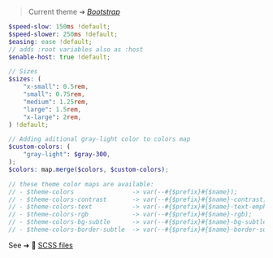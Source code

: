 <div class="theme-bootstrap">

> Current theme ➜ _[Bootstrap](https://github.com/oruga-ui/theme-bootstrap)_

```scss
$speed-slow: 150ms !default;
$speed-slower: 250ms !default;
$easing: ease !default;
// adds :root variables also as :host
$enable-host: true !default;

// Sizes
$sizes: (
    "x-small": 0.5rem,
    "small": 0.75rem,
    "medium": 1.25rem,
    "large": 1.5rem,
    "x-large": 2rem,
) !default;

// Adding aditional gray-light color to colors map
$custom-colors: (
    "gray-light": $gray-300,
);
$colors: map.merge($colors, $custom-colors);

// these theme color maps are available:
// - $theme-colors                -> var(--#{$prefix}#{$name});
// - $theme-colors-contrast       -> var(--#{$prefix}#{$name}-contrast);
// - $theme-colors-text           -> var(--#{$prefix}#{$name}-text-emphasis);
// - $theme-colors-rgb            -> var(--#{$prefix}#{$name}-rgb);
// - $theme-colors-bg-subtle      -> var(--#{$prefix}#{$name}-bg-subtle)
// - $theme-colors-border-subtle  -> var(--#{$prefix}#{$name}-border-subtle)
```

See ➜ 📄 [SCSS files](https://github.com/oruga-ui/theme-bootstrap/tree/main/src/assets/scss/)
</div>
